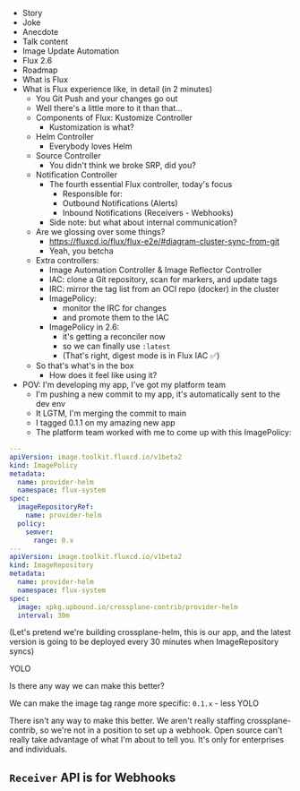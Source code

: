 * Story
* Joke
* Anecdote
* Talk content
* Image Update Automation
* Flux 2.6
* Roadmap
* What is Flux
* What is Flux experience like, in detail (in 2 minutes)
	* You Git Push and your changes go out
	* Well there's a little more to it than that...
	* Components of Flux: Kustomize Controller
		* Kustomization is what?
	* Helm Controller
		* Everybody loves Helm
	* Source Controller
		* You didn't think we broke SRP, did you?
	* Notification Controller
		* The fourth essential Flux controller, today's focus
			* Responsible for:
			* Outbound Notifications (Alerts)
			* Inbound Notifications (Receivers - Webhooks)
		* Side note: but what about internal communication?
	* Are we glossing over some things?
		* https://fluxcd.io/flux/flux-e2e/#diagram-cluster-sync-from-git
		* Yeah, you betcha
	* Extra controllers:
		* Image Automation Controller & Image Reflector Controller
		* IAC: clone a Git repository, scan for markers, and update tags
		* IRC: mirror the tag list from an OCI repo (docker) in the cluster
		* ImagePolicy:
			* monitor the IRC for changes
			* and promote them to the IAC
		* ImagePolicy in 2.6:
			* it's getting a reconciler now
			* so we can finally use `:latest`
			* (That's right, digest mode is in Flux IAC ✅)
	* So that's what's in the box
		* How does it feel like using it?
* POV: I'm developing my app, I've got my platform team
	* I'm pushing a new commit to my app, it's automatically sent to the dev env
	* It LGTM, I'm merging the commit to main
	* I tagged 0.1.1 on my amazing new app
	* The platform team worked with me to come up with this ImagePolicy:

```yaml
---
apiVersion: image.toolkit.fluxcd.io/v1beta2
kind: ImagePolicy
metadata:
  name: provider-helm
  namespace: flux-system
spec:
  imageRepositoryRef:
    name: provider-helm
  policy:
    semver:
      range: 0.x
---
apiVersion: image.toolkit.fluxcd.io/v1beta2
kind: ImageRepository
metadata:
  name: provider-helm
  namespace: flux-system
spec:
  image: xpkg.upbound.io/crossplane-contrib/provider-helm
  interval: 30m
```

(Let's pretend we're building crossplane-helm, this is our app, and the latest version is going to be deployed every 30 minutes when ImageRepository syncs)

YOLO

Is there any way we can make this better?

We can make the image tag range more specific: `0.1.x` - less YOLO

There isn't any way to make this better. We aren't really staffing crossplane-contrib, so we're not in a position to set up a webhook. Open source can't really take advantage of what I'm about to tell you. It's only for enterprises and individuals.

## `Receiver` API is for Webhooks

